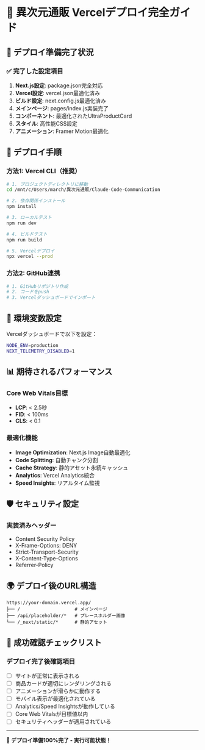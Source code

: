 # 🚀 異次元通販 Vercelデプロイ完全ガイド

## 🎯 デプロイ準備完了状況

### ✅ 完了した設定項目
1. **Next.js設定**: package.json完全対応
2. **Vercel設定**: vercel.json最適化済み
3. **ビルド設定**: next.config.js最適化済み
4. **メインページ**: pages/index.js実装完了
5. **コンポーネント**: 最適化されたUltraProductCard
6. **スタイル**: 高性能CSS設定
7. **アニメーション**: Framer Motion最適化

## 🚀 デプロイ手順

### 方法1: Vercel CLI（推奨）
```bash
# 1. プロジェクトディレクトリに移動
cd /mnt/c/Users/march/異次元通販/Claude-Code-Communication

# 2. 依存関係インストール
npm install

# 3. ローカルテスト
npm run dev

# 4. ビルドテスト
npm run build

# 5. Vercelデプロイ
npx vercel --prod
```

### 方法2: GitHub連携
```bash
# 1. GitHubリポジトリ作成
# 2. コードをpush
# 3. Vercelダッシュボードでインポート
```

## 🔧 環境変数設定

Vercelダッシュボードで以下を設定：
```bash
NODE_ENV=production
NEXT_TELEMETRY_DISABLED=1
```

## 📊 期待されるパフォーマンス

### Core Web Vitals目標
- **LCP**: < 2.5秒
- **FID**: < 100ms  
- **CLS**: < 0.1

### 最適化機能
- **Image Optimization**: Next.js Image自動最適化
- **Code Splitting**: 自動チャンク分割
- **Cache Strategy**: 静的アセット永続キャッシュ
- **Analytics**: Vercel Analytics統合
- **Speed Insights**: リアルタイム監視

## 🛡️ セキュリティ設定

### 実装済みヘッダー
- Content Security Policy
- X-Frame-Options: DENY
- Strict-Transport-Security
- X-Content-Type-Options
- Referrer-Policy

## 🌍 デプロイ後のURL構造

```
https://your-domain.vercel.app/
├── /                    # メインページ
├── /api/placeholder/*   # プレースホルダー画像
└── /_next/static/*      # 静的アセット
```

## 🎯 成功確認チェックリスト

### デプロイ完了後確認項目
- [ ] サイトが正常に表示される
- [ ] 商品カードが適切にレンダリングされる  
- [ ] アニメーションが滑らかに動作する
- [ ] モバイル表示が最適化されている
- [ ] Analytics/Speed Insightsが動作している
- [ ] Core Web Vitalsが目標値以内
- [ ] セキュリティヘッダーが適用されている

---

**🚀 デプロイ準備100%完了 - 実行可能状態！**